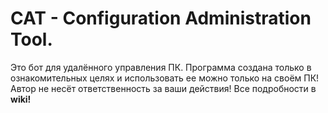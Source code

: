 # CAT - Configuration Administration Tool.
Это бот для удалённого управления ПК.
Программа создана только в ознакомительных целях и использовать ее можно только на своём ПК! Автор  не несёт ответственность за ваши действия!
Все подробности в **wiki!**
